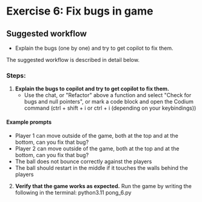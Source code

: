# Exercise 6: Fix bugs in game

## Suggested workflow

- Explain the bugs (one by one) and try to get copilot to fix them.

The suggested workflow is described in detail below.

### Steps:

1. **Explain the bugs to copilot and try to get copilot to fix them.**
    - Use the chat, or "Refactor" above a function and select "Check for bugs and null pointers", or mark a code block and open the Codium command (ctrl + shift + i or ctrl + i (depending on your keybindings))

#### Example prompts

- Player 1 can move outside of the game, both at the top and at the bottom, can you fix that bug?
- Player 2 can move outside of the game, both at the top and at the bottom, can you fix that bug?
- The ball does not bounce correctly against the players
- The ball should restart in the middle if it touches the walls behind the players

2. **Verify that the game works as expected.**
    Run the game by writing the following in the terminal:
        python3.11 pong_6.py
